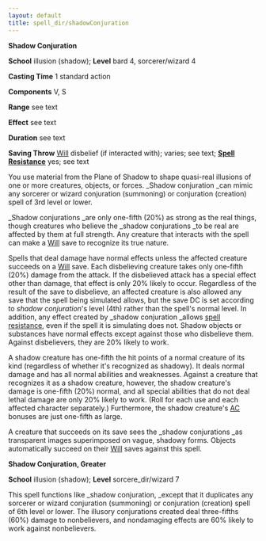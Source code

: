 ```yaml
---
layout: default
title: spell_dir/shadowConjuration
---
```

 **Shadow Conjuration**

**School** illusion (shadow); **Level** bard 4, sorcerer/wizard 4

**Casting Time** 1 standard action

**Components** V, S

**Range** see text

**Effect** see text

**Duration** see text

**Saving Throw** [Will](../combat#_will) disbelief (if interacted with); varies; see text; **[Spell Resistance](../glossary#_spell-resistance)** yes; see text

You use material from the Plane of Shadow to shape quasi-real illusions of one or more creatures, objects, or forces. _Shadow conjuration _can mimic any sorcerer or wizard conjuration (summoning) or conjuration (creation) spell of 3rd level or lower.

_Shadow conjurations _are only one-fifth (20%) as strong as the real things, though creatures who believe the _shadow conjurations _to be real are affected by them at full strength. Any creature that interacts with the spell can make a [Will](../combat#_will) save to recognize its true nature.

Spells that deal damage have normal effects unless the affected creature succeeds on a [Will](../combat#_will) save. Each disbelieving creature takes only one-fifth (20%) damage from the attack. If the disbelieved attack has a special effect other than damage, that effect is only 20% likely to occur. Regardless of the result of the save to disbelieve, an affected creature is also allowed any save that the spell being simulated allows, but the save DC is set according to _shadow conjuration_'s level (4th) rather than the spell's normal level. In addition, any effect created by _shadow conjuration _allows [spell resistance](../glossary#_spell-resistance), even if the spell it is simulating does not. Shadow objects or substances have normal effects except against those who disbelieve them. Against disbelievers, they are 20% likely to work.

A shadow creature has one-fifth the hit points of a normal creature of its kind (regardless of whether it's recognized as shadowy). It deals normal damage and has all normal abilities and weaknesses. Against a creature that recognizes it as a shadow creature, however, the shadow creature's damage is one-fifth (20%) normal, and all special abilities that do not deal lethal damage are only 20% likely to work. (Roll for each use and each affected character separately.) Furthermore, the shadow creature's [AC](../combat#_armor-class) bonuses are just one-fifth as large.

A creature that succeeds on its save sees the _shadow conjurations _as transparent images superimposed on vague, shadowy forms. Objects automatically succeed on their [Will](../combat#_will) saves against this spell.

**Shadow Conjuration, Greater**

**School** illusion (shadow); **Level** sorcere_dir/wizard 7

This spell functions like _shadow conjuration, _except that it duplicates any sorcerer or wizard conjuration (summoning) or conjuration (creation) spell of 6th level or lower. The illusory conjurations created deal three-fifths (60%) damage to nonbelievers, and nondamaging effects are 60% likely to work against nonbelievers.

